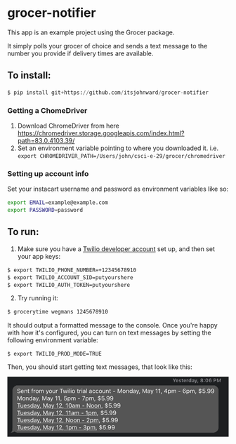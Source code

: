 # grocer-notifier

This app is an example project using the Grocer package.

It simply polls your grocer of choice and sends a text message to the number you provide if delivery times are available.

## To install:

```py
$ pip install git+https://github.com/itsjohnward/grocer-notifier
```

### Getting a ChomeDriver

1. Download ChromeDriver from here https://chromedriver.storage.googleapis.com/index.html?path=83.0.4103.39/
2. Set an environment variable pointing to where you downloaded it. i.e. `export CHROMEDRIVER_PATH=/Users/john/csci-e-29/grocer/chromedriver`

### Setting up account info

Set your instacart username and password as environment variables like so:

```sh
export EMAIL=example@example.com
export PASSWORD=password
```

## To run:

1. Make sure you have a [Twilio developer account](www.twilio.com/referral/DHYJ5M) set up, and then set your app keys:

```sh
$ export TWILIO_PHONE_NUMBER=+12345678910
$ export TWILIO_ACCOUNT_SID=putyourshere
$ export TWILIO_AUTH_TOKEN=putyourshere
```

2. Try running it:

```sh
$ grocerytime wegmans 1245678910
```

It should output a formatted message to the console. Once you're happy with how it's configured, you can turn on text messages by setting the following environment variable:

```
$ export TWILIO_PROD_MODE=TRUE
```

Then, you should start getting text messages, that look like this:

![text-message-screenshot.png](text-message-screenshot.png)
